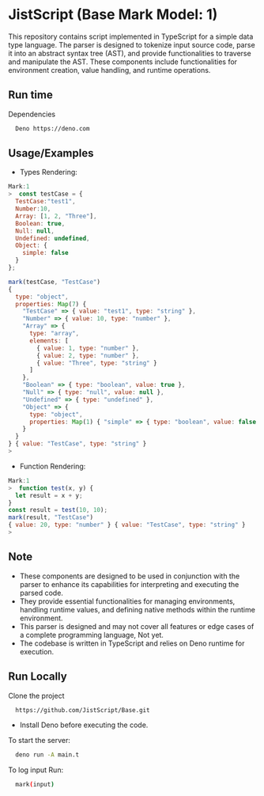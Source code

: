 # JistScript (Base Mark Model: 1)

This repository contains script implemented in TypeScript for a simple data type language. The parser is designed to tokenize input source code, parse it into an abstract syntax tree (AST), and provide functionalities to traverse and manipulate the AST.
These components include functionalities for environment creation, value handling, and runtime operations.

## Run time

Dependencies

```bash
  Deno https://deno.com
```

## Usage/Examples

- Types Rendering:

```javascript
Mark:1
>  const testCase = {
  TestCase:"test1",
  Number:10,
  Array: [1, 2, "Three"],
  Boolean: true,
  Null: null,
  Undefined: undefined,
  Object: {
    simple: false
  }
};

mark(testCase, "TestCase")
{
  type: "object",
  properties: Map(7) {
    "TestCase" => { value: "test1", type: "string" },
    "Number" => { value: 10, type: "number" },
    "Array" => {
      type: "array",
      elements: [
        { value: 1, type: "number" },
        { value: 2, type: "number" },
        { value: "Three", type: "string" }
      ]
    },
    "Boolean" => { type: "boolean", value: true },
    "Null" => { type: "null", value: null },
    "Undefined" => { type: "undefined" },
    "Object" => {
      type: "object",
      properties: Map(1) { "simple" => { type: "boolean", value: false } }
    }
  }
} { value: "TestCase", type: "string" }
>
```

- Function Rendering:

```javascript
Mark:1
>  function test(x, y) {
  let result = x + y;
}
const result = test(10, 10);
mark(result, "TestCase")
{ value: 20, type: "number" } { value: "TestCase", type: "string" }
>
```

## Note

- These components are designed to be used in conjunction with the parser to enhance its capabilities for interpreting and executing the parsed code.
- They provide essential functionalities for managing environments, handling runtime values, and defining native methods within the runtime environment.
- This parser is designed and may not cover all features or edge cases of a complete programming language, Not yet.
- The codebase is written in TypeScript and relies on Deno runtime for execution.

## Run Locally

Clone the project

```bash
  https://github.com/JistScript/Base.git
```

- Install Deno before executing the code.

To start the server:

```bash
  deno run -A main.t
```

To log input Run:

```bash
  mark(input)
```
